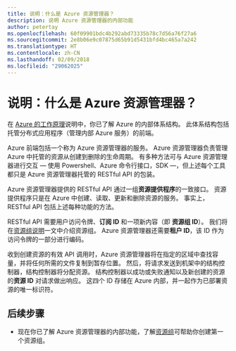 ```yaml
---
title: 说明：什么是 Azure 资源管理器？
description: 说明 Azure 资源管理器的内部功能
author: petertay
ms.openlocfilehash: 60f09901bdc4b292abd73335b78c7d56a76f27a6
ms.sourcegitcommit: 2e8b06e9c07875d65b91d5431bfd4bc465a7a242
ms.translationtype: HT
ms.contentlocale: zh-CN
ms.lasthandoff: 02/09/2018
ms.locfileid: "29062025"
---
```

# <a name="explainer-what-is-azure-resource-manager"></a>说明：什么是 Azure 资源管理器？

在 [Azure 的工作原理](azure-explainer.md)说明中，你已了解 Azure 的内部体系结构。 此体系结构包括托管分布式应用程序（管理内部 Azure 服务）的前端。

Azure 前端包括一个称为 Azure 资源管理器的服务。 Azure 资源管理器负责管理 Azure 中托管的资源从创建到删除的生命周期。 有多种方法可与 Azure 资源管理器进行交互 &mdash; 使用 Powershell、Azure 命令行接口，SDK &mdash;，但上述每个工具都只是 Azure 资源管理器托管的 RESTful API 的包装。

Azure 资源管理器提供的 RESTful API 通过一组**资源提供程序**的一致接口。 资源提供程序只是在 Azure 中创建、读取、更新和删除资源的服务。 事实上，RESTful API 包括上述每种功能的方法。 

RESTful API 需要用户访问令牌、**订阅 ID** 和一项新内容（即 **资源组 ID**）。 我们将在[资源组说明](resource-group-explainer.md)一文中介绍资源组。 Azure 资源管理器还需要**租户 ID**，该 ID 作为访问令牌的一部分进行编码。 

收到创建资源的有效 API 调用时，Azure 资源管理器将在指定的区域中查找容量，并将任何所需的文件复制到暂存位置。 然后，将请求发送到机架中的结构控制器，结构控制器将分配资源。 结构控制器以成功或失败通知以及新创建的资源的**资源 ID** 对请求做出响应。 这四个 ID 存储在 Azure 内部，并一起作为已部署资源的唯一标识符。

## <a name="next-steps"></a>后续步骤

* 现在你已了解 Azure 资源管理器的内部功能，了解[资源组](resource-group-explainer.md)可帮助你创建第一个资源组。
